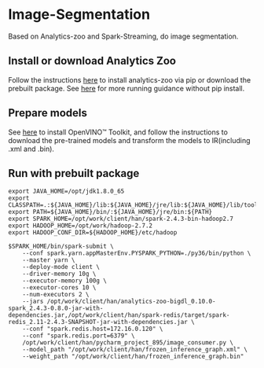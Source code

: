 # Image-Segmentation
Based on Analytics-zoo and Spark-Streaming, do image segmentation.

## Install or download Analytics Zoo
Follow the instructions [here](https://analytics-zoo.github.io/master/#PythonUserGuide/install/) to install analytics-zoo via pip or download the prebuilt package.
See [here](https://analytics-zoo.github.io/master/#PythonUserGuide/run/#run-without-pip-install) for more running guidance without pip install.

## Prepare models
See [here](https://docs.openvinotoolkit.org/latest/index.html) to install OpenVINO™ Toolkit, and follow the instructions to download the pre-trained models and transform the models to IR(including .xml and .bin).

## Run with prebuilt package
```
export JAVA_HOME=/opt/jdk1.8.0_65
export CLASSPATH=.:${JAVA_HOME}/lib:${JAVA_HOME}/jre/lib:${JAVA_HOME}/lib/tools.jar:${JAVA_HOME}/lib/dt.jar
export PATH=${JAVA_HOME}/bin/:${JAVA_HOME}/jre/bin:${PATH}
export SPARK_HOME=/opt/work/client/han/spark-2.4.3-bin-hadoop2.7
export HADOOP_HOME=/opt/work/hadoop-2.7.2
export HADOOP_CONF_DIR=${HADOOP_HOME}/etc/hadoop

$SPARK_HOME/bin/spark-submit \
    --conf spark.yarn.appMasterEnv.PYSPARK_PYTHON=./py36/bin/python \
    --master yarn \
    --deploy-mode client \
    --driver-memory 10g \
    --executor-memory 100g \
    --executor-cores 10 \
    --num-executors 2 \
    --jars /opt/work/client/han/analytics-zoo-bigdl_0.10.0-spark_2.4.3-0.8.0-jar-with-dependencies.jar,/opt/work/client/han/spark-redis/target/spark-redis_2.11-2.4.3-SNAPSHOT-jar-with-dependencies.jar \
    --conf "spark.redis.host=172.16.0.120" \
    --conf "spark.redis.port=6379" \
    /opt/work/client/han/pycharm_project_895/image_consumer.py \
    --model_path "/opt/work/client/han/frozen_inference_graph.xml" \
    --weight_path "/opt/work/client/han/frozen_inference_graph.bin"
```
